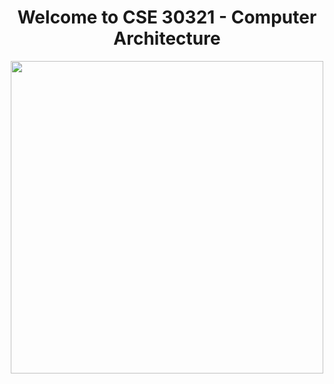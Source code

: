 # <center>Welcome to CSE 30321 - Computer Architecture</center>

<center><img src = "http://www.phdcomics.com/comics/archive/phd051013s.gif" length=750 width=500></center>